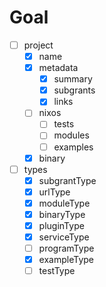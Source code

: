 # Goal

- [ ] project
  - [x] name
  - [x] metadata
    - [x] summary
    - [x] subgrants
    - [x] links
  - [ ] nixos
    - [ ] tests
    - [ ] modules
    - [ ] examples
  - [x] binary
- [ ] types
  - [x] subgrantType
  - [x] urlType
  - [x] moduleType
  - [x] binaryType
  - [x] pluginType
  - [x] serviceType
  - [ ] programType
  - [x] exampleType
  - [ ] testType

